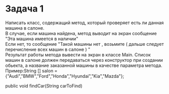 # Задача 1  
Написать класс, содержащий метод, который проверяет есть ли данная машина в салоне.  
В случае, если машина найдена, метод  выводит на экран сообщение "Эта машина имеется в наличии"  
Если нет, то сообщение "Такой машины нет , возьмите ( дальше следует перечисление всех машин в салоне ) "   
Результат работы метода вывести на экран в классе Main.
Список машин в салоне должен передаваться через конструктор при создании обьекта, а название заказанной машины в 
качестве параметра метода.  
Пример:String [] salon = {"Audi","BMW","Ford","Honda","Hyundai","Kia","Mazda"};   

 public   void findCar(String carToFind)













